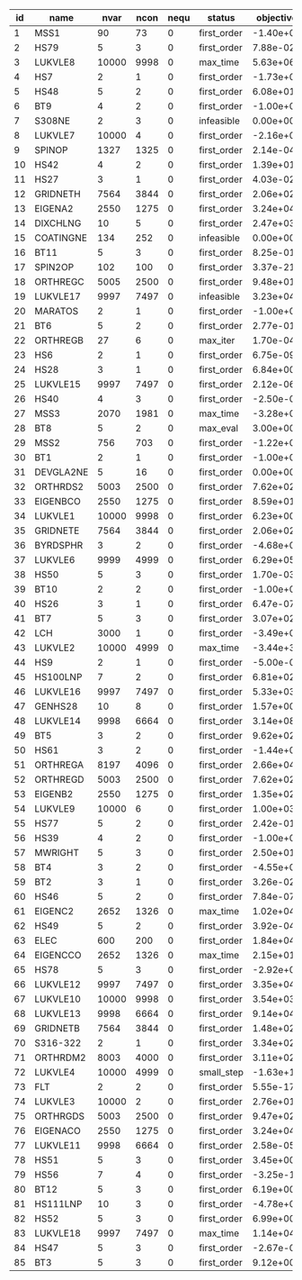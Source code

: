 |              id |            name |            nvar |            ncon |            nequ |          status |       objective |    elapsed_time |            iter |       dual_feas |     primal_feas |       neval_obj |      neval_grad |      neval_cons |      neval_jcon |     neval_jgrad |       neval_jac |     neval_jprod |    neval_jtprod |      neval_hess |     neval_hprod |    neval_jhprod |  neval_residual | neval_jac_residual | neval_jprod_residual | neval_jtprod_residual | neval_hess_residual | neval_jhess_residual | neval_hprod_residual |       extrainfo |
|-----------------|-----------------|-----------------|-----------------|-----------------|-----------------|-----------------|-----------------|-----------------|-----------------|-----------------|-----------------|-----------------|-----------------|-----------------|-----------------|-----------------|-----------------|-----------------|-----------------|-----------------|-----------------|-----------------|--------------------|----------------------|-----------------------|---------------------|----------------------|----------------------|-----------------|
|               1 |            MSS1 |              90 |              73 |               0 |     first_order |       -1.40e+01 |        2.63e+00 |             154 |        4.94e-04 |        6.80e-06 |             177 |             177 |             210 |               0 |               0 |             154 |           63871 |           63875 |             154 |               5 |               0 |               0 |                  0 |                    0 |                     0 |                   0 |                    0 |                    0 |                 |
|               2 |            HS79 |               5 |               3 |               0 |     first_order |        7.88e-02 |        1.17e-03 |               8 |        1.55e-08 |        1.38e-06 |              12 |              12 |              13 |               0 |               0 |               8 |              64 |              64 |               8 |               0 |               0 |               0 |                  0 |                    0 |                     0 |                   0 |                    0 |                    0 |                 |
|               3 |         LUKVLE8 |           10000 |            9998 |               0 |        max_time |        5.63e+06 |        6.37e+02 |               2 |        5.47e+03 |        6.00e+02 |               3 |               3 |               3 |               0 |               0 |               2 |          219981 |          219981 |               2 |               0 |               0 |               0 |                  0 |                    0 |                     0 |                   0 |                    0 |                    0 |                 |
|               4 |             HS7 |               2 |               1 |               0 |     first_order |       -1.73e+00 |        2.48e-04 |               4 |        2.48e-07 |        3.29e-10 |              11 |              11 |              15 |               0 |               0 |               4 |              38 |              35 |               4 |               0 |               0 |               0 |                  0 |                    0 |                     0 |                   0 |                    0 |                    0 |                 |
|               5 |            HS48 |               5 |               2 |               0 |     first_order |        6.08e+01 |        1.61e-04 |               2 |        3.48e-15 |        9.93e-16 |               3 |               3 |               3 |               0 |               0 |               2 |               7 |               7 |               2 |               0 |               0 |               0 |                  0 |                    0 |                     0 |                   0 |                    0 |                    0 |                 |
|               6 |             BT9 |               4 |               2 |               0 |     first_order |       -1.00e+00 |        4.54e-04 |               6 |        9.47e-06 |        1.96e-07 |              16 |              16 |              27 |               0 |               0 |               6 |             108 |             108 |               6 |               0 |               0 |               0 |                  0 |                    0 |                     0 |                   0 |                    0 |                    0 |                 |
|               7 |          S308NE |               2 |               3 |               0 |      infeasible |        0.00e+00 |        0.00e+00 |               0 |        0.00e+00 |        8.79e-01 |               7 |               7 |              20 |               0 |               0 |               0 |              50 |              64 |               0 |               9 |               0 |               0 |                  0 |                    0 |                     0 |                   0 |                    0 |                    0 |                 |
|               8 |         LUKVLE7 |           10000 |               4 |               0 |     first_order |       -2.16e+03 |        1.33e+00 |              11 |        3.31e-03 |        2.56e-09 |              17 |              17 |              93 |               0 |               0 |              11 |             377 |             379 |              11 |              25 |               0 |               0 |                  0 |                    0 |                     0 |                   0 |                    0 |                    0 |                 |
|               9 |          SPINOP |            1327 |            1325 |               0 |     first_order |        2.14e-04 |        9.75e-01 |               5 |        5.18e-06 |        6.12e-06 |              30 |              30 |              47 |               0 |               0 |               5 |            1103 |            1113 |               5 |             269 |               0 |               0 |                  0 |                    0 |                     0 |                   0 |                    0 |                    0 |                 |
|              10 |            HS42 |               4 |               2 |               0 |     first_order |        1.39e+01 |        1.65e-04 |               2 |        4.45e-15 |        5.17e-09 |               5 |               5 |               5 |               0 |               0 |               2 |              18 |              18 |               2 |               0 |               0 |               0 |                  0 |                    0 |                     0 |                   0 |                    0 |                    0 |                 |
|              11 |            HS27 |               3 |               1 |               0 |     first_order |        4.03e-02 |        4.90e-04 |               9 |        8.92e-05 |        4.91e-07 |              17 |              15 |              18 |               0 |               0 |               9 |              42 |              40 |               9 |               0 |               0 |               0 |                  0 |                    0 |                     0 |                   0 |                    0 |                    0 |                 |
|              12 |        GRIDNETH |            7564 |            3844 |               0 |     first_order |        2.06e+02 |        4.00e+00 |               6 |        4.61e-07 |        2.58e-06 |              10 |              10 |              18 |               0 |               0 |               6 |            2619 |            2619 |               6 |               0 |               0 |               0 |                  0 |                    0 |                     0 |                   0 |                    0 |                    0 |                 |
|              13 |         EIGENA2 |            2550 |            1275 |               0 |     first_order |        3.24e+04 |        6.11e+00 |               3 |        4.59e-14 |        6.66e-16 |               4 |               4 |               4 |               0 |               0 |               3 |               7 |               7 |               3 |               0 |               0 |               0 |                  0 |                    0 |                     0 |                   0 |                    0 |                    0 |                 |
|              14 |        DIXCHLNG |              10 |               5 |               0 |     first_order |        2.47e+03 |        1.45e-03 |              12 |        1.30e-01 |        2.68e-08 |              16 |              16 |              20 |               0 |               0 |              12 |             128 |             128 |              12 |               0 |               0 |               0 |                  0 |                    0 |                     0 |                   0 |                    0 |                    0 |                 |
|              15 |       COATINGNE |             134 |             252 |               0 |      infeasible |        0.00e+00 |        0.00e+00 |               0 |        0.00e+00 |        7.11e-01 |              21 |              21 |              34 |               0 |               0 |               0 |            1174 |            1201 |               0 |             390 |               0 |               0 |                  0 |                    0 |                     0 |                   0 |                    0 |                    0 |                 |
|              16 |            BT11 |               5 |               3 |               0 |     first_order |        8.25e-01 |        7.57e-04 |              13 |        7.75e-09 |        8.31e-09 |              21 |              20 |              22 |               0 |               0 |              13 |             106 |             106 |              13 |               0 |               0 |               0 |                  0 |                    0 |                     0 |                   0 |                    0 |                    0 |                 |
|              17 |         SPIN2OP |             102 |             100 |               0 |     first_order |        3.37e-21 |        4.37e+00 |              56 |        6.36e-11 |        1.27e-10 |              87 |              87 |             194 |               0 |               0 |              56 |            6532 |            6532 |              56 |               0 |               0 |               0 |                  0 |                    0 |                     0 |                   0 |                    0 |                    0 |                 |
|              18 |        ORTHREGC |            5005 |            2500 |               0 |     first_order |        9.48e+01 |        4.70e+00 |               7 |        2.17e-07 |        1.20e-08 |              16 |              16 |              21 |               0 |               0 |               7 |            3121 |            3122 |               7 |               0 |               0 |               0 |                  0 |                    0 |                     0 |                   0 |                    0 |                    0 |                 |
|              19 |        LUKVLE17 |            9997 |            7497 |               0 |      infeasible |        3.23e+04 |        2.43e+00 |              17 |        1.34e-01 |        3.32e-05 |              28 |              28 |             111 |               0 |               0 |              17 |            1903 |            1914 |              17 |              35 |               0 |               0 |                  0 |                    0 |                     0 |                   0 |                    0 |                    0 |                 |
|              20 |         MARATOS |               2 |               1 |               0 |     first_order |       -1.00e+00 |        1.11e-04 |               1 |        1.14e-16 |        1.68e-09 |               5 |               5 |               5 |               0 |               0 |               1 |              16 |              15 |               1 |               0 |               0 |               0 |                  0 |                    0 |                     0 |                   0 |                    0 |                    0 |                 |
|              21 |             BT6 |               5 |               2 |               0 |     first_order |        2.77e-01 |        6.97e-04 |              10 |        2.59e-06 |        6.53e-07 |              16 |              16 |              16 |               0 |               0 |              10 |              63 |              63 |              10 |               0 |               0 |               0 |                  0 |                    0 |                     0 |                   0 |                    0 |                    0 |                 |
|              22 |        ORTHREGB |              27 |               6 |               0 |        max_iter |        1.70e-04 |        1.52e+00 |            5001 |        1.58e-05 |        9.78e-06 |            6319 |            6319 |           10384 |               0 |               0 |            5001 |           46081 |           46082 |            5001 |               0 |               0 |               0 |                  0 |                    0 |                     0 |                   0 |                    0 |                    0 |                 |
|              23 |             HS6 |               2 |               1 |               0 |     first_order |        6.75e-09 |        8.12e-04 |              11 |        4.83e-09 |        7.61e-08 |              19 |              19 |              25 |               0 |               0 |              11 |              54 |              53 |              11 |               0 |               0 |               0 |                  0 |                    0 |                     0 |                   0 |                    0 |                    0 |                 |
|              24 |            HS28 |               3 |               1 |               0 |     first_order |        6.84e+00 |        9.80e-05 |               2 |        1.26e-15 |        4.44e-16 |               3 |               3 |               3 |               0 |               0 |               2 |               5 |               5 |               2 |               0 |               0 |               0 |                  0 |                    0 |                     0 |                   0 |                    0 |                    0 |                 |
|              25 |        LUKVLE15 |            9997 |            7497 |               0 |     first_order |        2.12e-06 |        1.42e+02 |              67 |        1.83e-04 |        4.78e-11 |              85 |              82 |             270 |               0 |               0 |              67 |           63818 |           63871 |              67 |           47036 |               0 |               0 |                  0 |                    0 |                     0 |                   0 |                    0 |                    0 |                 |
|              26 |            HS40 |               4 |               3 |               0 |     first_order |       -2.50e-01 |        2.65e-04 |               3 |        1.25e-10 |        2.07e-08 |               7 |               7 |               7 |               0 |               0 |               3 |              40 |              40 |               3 |               0 |               0 |               0 |                  0 |                    0 |                     0 |                   0 |                    0 |                    0 |                 |
|              27 |            MSS3 |            2070 |            1981 |               0 |        max_time |       -3.28e+02 |        6.08e+02 |              26 |        4.82e+01 |        3.84e-05 |              72 |              71 |             124 |               0 |               0 |              27 |          531738 |          531740 |              27 |               2 |               0 |               0 |                  0 |                    0 |                     0 |                   0 |                    0 |                    0 |                 |
|              28 |             BT8 |               5 |               2 |               0 |        max_eval |        3.00e+00 |        3.96e-01 |               0 |        2.00e+00 |        1.41e+00 |               1 |               1 |           50000 |               0 |               0 |               1 |               3 |               3 |               1 |               0 |               0 |               0 |                  0 |                    0 |                     0 |                   0 |                    0 |                    0 |                 |
|              29 |            MSS2 |             756 |             703 |               0 |     first_order |       -1.22e+02 |        1.26e+02 |             190 |        1.55e-01 |        3.78e-07 |             217 |             217 |             278 |               0 |               0 |             190 |          540553 |          540555 |             190 |               2 |               0 |               0 |                  0 |                    0 |                     0 |                   0 |                    0 |                    0 |                 |
|              30 |             BT1 |               2 |               1 |               0 |     first_order |       -1.00e+00 |        3.07e-04 |               3 |        2.85e-14 |        2.85e-10 |              10 |              10 |              12 |               0 |               0 |               3 |              32 |              28 |               3 |               0 |               0 |               0 |                  0 |                    0 |                     0 |                   0 |                    0 |                    0 |                 |
|              31 |       DEVGLA2NE |               5 |              16 |               0 |     first_order |        0.00e+00 |        0.00e+00 |               0 |        0.00e+00 |        1.11e-07 |              28 |              28 |              40 |               0 |               0 |               0 |             200 |             228 |               0 |               0 |               0 |               0 |                  0 |                    0 |                     0 |                   0 |                    0 |                    0 |                 |
|              32 |        ORTHRDS2 |            5003 |            2500 |               0 |     first_order |        7.62e+02 |        1.88e+01 |               4 |        5.97e-10 |        5.55e-06 |              11 |              11 |              23 |               0 |               0 |               4 |           18079 |           18080 |               4 |               0 |               0 |               0 |                  0 |                    0 |                     0 |                   0 |                    0 |                    0 |                 |
|              33 |        EIGENBCO |            2550 |            1275 |               0 |     first_order |        8.59e+01 |        1.25e+01 |               2 |        5.59e-07 |        1.86e-07 |               3 |               3 |               3 |               0 |               0 |               2 |               9 |               9 |               2 |               0 |               0 |               0 |                  0 |                    0 |                     0 |                   0 |                    0 |                    0 |                 |
|              34 |         LUKVLE1 |           10000 |            9998 |               0 |     first_order |        6.23e+00 |        1.11e+00 |               5 |        7.13e-03 |        9.03e-08 |              10 |              10 |              18 |               0 |               0 |               5 |             127 |             127 |               5 |               0 |               0 |               0 |                  0 |                    0 |                     0 |                   0 |                    0 |                    0 |                 |
|              35 |        GRIDNETE |            7564 |            3844 |               0 |     first_order |        2.06e+02 |        2.76e+00 |               4 |        4.61e-07 |        4.25e-06 |               7 |               7 |              12 |               0 |               0 |               4 |            1630 |            1631 |               4 |               0 |               0 |               0 |                  0 |                    0 |                     0 |                   0 |                    0 |                    0 |                 |
|              36 |        BYRDSPHR |               3 |               2 |               0 |     first_order |       -4.68e+00 |        1.92e-04 |               2 |        3.62e-15 |        7.48e-06 |               4 |               4 |               9 |               0 |               0 |               2 |              26 |              25 |               2 |               0 |               0 |               0 |                  0 |                    0 |                     0 |                   0 |                    0 |                    0 |                 |
|              37 |         LUKVLE6 |            9999 |            4999 |               0 |     first_order |        6.29e+05 |        4.97e+01 |              58 |        7.63e-02 |        2.32e-08 |              62 |              62 |              67 |               0 |               0 |              58 |            3977 |            3978 |              58 |            3668 |               0 |               0 |                  0 |                    0 |                     0 |                   0 |                    0 |                    0 |                 |
|              38 |            HS50 |               5 |               3 |               0 |     first_order |        1.70e-03 |        2.94e-04 |               8 |        1.65e-04 |        1.41e-14 |               9 |               9 |               9 |               0 |               0 |               8 |              36 |              36 |               8 |               0 |               0 |               0 |                  0 |                    0 |                     0 |                   0 |                    0 |                    0 |                 |
|              39 |            BT10 |               2 |               2 |               0 |     first_order |       -1.00e+00 |        0.00e+00 |               0 |        1.05e-14 |        4.40e-09 |               7 |               7 |               7 |               0 |               0 |               0 |              39 |              39 |               0 |               0 |               0 |               0 |                  0 |                    0 |                     0 |                   0 |                    0 |                    0 |                 |
|              40 |            HS26 |               3 |               1 |               0 |     first_order |        6.47e-07 |        8.68e-04 |              25 |        1.02e-04 |        8.68e-06 |              36 |              36 |              70 |               0 |               0 |              25 |              94 |              91 |              25 |               0 |               0 |               0 |                  0 |                    0 |                     0 |                   0 |                    0 |                    0 |                 |
|              41 |             BT7 |               5 |               3 |               0 |     first_order |        3.07e+02 |        4.87e-04 |              10 |        1.40e-09 |        7.75e-12 |              15 |              14 |              19 |               0 |               0 |              10 |              80 |              80 |              10 |               0 |               0 |               0 |                  0 |                    0 |                     0 |                   0 |                    0 |                    0 |                 |
|              42 |             LCH |            3000 |               1 |               0 |     first_order |       -3.49e+00 |        1.31e+00 |              98 |        8.80e-02 |        3.25e-06 |             109 |             107 |             126 |               0 |               0 |              98 |             230 |             230 |              98 |               0 |               0 |               0 |                  0 |                    0 |                     0 |                   0 |                    0 |                    0 |                 |
|              43 |         LUKVLE2 |           10000 |            4999 |               0 |        max_time |       -3.44e+36 |        6.00e+02 |            2948 |        5.24e+25 |        3.99e+02 |            2952 |            2950 |            2957 |               0 |               0 |            2948 |          128715 |          128715 |            2948 |               0 |               0 |               0 |                  0 |                    0 |                     0 |                   0 |                    0 |                    0 |                 |
|              44 |             HS9 |               2 |               1 |               0 |     first_order |       -5.00e-01 |        2.28e-04 |               4 |        6.52e-08 |        7.11e-15 |               6 |               5 |               6 |               0 |               0 |               4 |              10 |              10 |               4 |               0 |               0 |               0 |                  0 |                    0 |                     0 |                   0 |                    0 |                    0 |                 |
|              45 |        HS100LNP |               7 |               2 |               0 |     first_order |        6.81e+02 |        6.17e-04 |               8 |        1.04e-06 |        4.14e-07 |              17 |              12 |              17 |               0 |               0 |               8 |              45 |              45 |               8 |               0 |               0 |               0 |                  0 |                    0 |                     0 |                   0 |                    0 |                    0 |                 |
|              46 |        LUKVLE16 |            9997 |            7497 |               0 |     first_order |        5.33e+03 |        2.01e+00 |              10 |        1.78e-02 |        8.52e-08 |              16 |              16 |              34 |               0 |               0 |              10 |            1705 |            1705 |              10 |               0 |               0 |               0 |                  0 |                    0 |                     0 |                   0 |                    0 |                    0 |                 |
|              47 |         GENHS28 |              10 |               8 |               0 |     first_order |        1.57e+00 |        3.82e-04 |               3 |        3.98e-15 |        8.54e-14 |               6 |               6 |               7 |               0 |               0 |               3 |              63 |              63 |               3 |               0 |               0 |               0 |                  0 |                    0 |                     0 |                   0 |                    0 |                    0 |                 |
|              48 |        LUKVLE14 |            9998 |            6664 |               0 |     first_order |        3.14e+08 |        7.52e+00 |              20 |        8.16e+00 |        1.18e-06 |              30 |              30 |              93 |               0 |               0 |              20 |            4377 |            4387 |              20 |            1146 |               0 |               0 |                  0 |                    0 |                     0 |                   0 |                    0 |                    0 |                 |
|              49 |             BT5 |               3 |               2 |               0 |     first_order |        9.62e+02 |        2.32e-04 |               3 |        1.09e-09 |        4.13e-08 |               7 |               7 |               9 |               0 |               0 |               3 |              36 |              36 |               3 |               0 |               0 |               0 |                  0 |                    0 |                     0 |                   0 |                    0 |                    0 |                 |
|              50 |            HS61 |               3 |               2 |               0 |     first_order |       -1.44e+02 |        3.16e-04 |               6 |        7.62e-08 |        1.42e-06 |              10 |              10 |              15 |               0 |               0 |               6 |              50 |              50 |               6 |               0 |               0 |               0 |                  0 |                    0 |                     0 |                   0 |                    0 |                    0 |                 |
|              51 |        ORTHREGA |            8197 |            4096 |               0 |     first_order |        2.66e+04 |        2.64e+02 |              81 |        4.43e-06 |        1.58e-07 |              93 |              93 |             126 |               0 |               0 |              81 |           55941 |           55945 |              81 |           49182 |               0 |               0 |                  0 |                    0 |                     0 |                   0 |                    0 |                    0 |                 |
|              52 |        ORTHREGD |            5003 |            2500 |               0 |     first_order |        7.62e+02 |        1.85e+01 |               3 |        3.37e-06 |        5.52e-08 |               9 |               9 |              17 |               0 |               0 |               3 |           18240 |           18241 |               3 |               0 |               0 |               0 |                  0 |                    0 |                     0 |                   0 |                    0 |                    0 |                 |
|              53 |         EIGENB2 |            2550 |            1275 |               0 |     first_order |        1.35e+02 |        6.10e+00 |               2 |        1.03e-13 |        2.33e-14 |               3 |               3 |               3 |               0 |               0 |               2 |               9 |               9 |               2 |               0 |               0 |               0 |                  0 |                    0 |                     0 |                   0 |                    0 |                    0 |                 |
|              54 |         LUKVLE9 |           10000 |               6 |               0 |     first_order |        1.00e+03 |        1.17e+00 |              72 |        1.90e-03 |        2.27e-08 |              81 |              81 |              92 |               0 |               0 |              72 |             693 |             693 |              72 |               0 |               0 |               0 |                  0 |                    0 |                     0 |                   0 |                    0 |                    0 |                 |
|              55 |            HS77 |               5 |               2 |               0 |     first_order |        2.42e-01 |        4.67e-04 |               8 |        5.56e-05 |        5.84e-06 |              15 |              14 |              15 |               0 |               0 |               8 |              57 |              57 |               8 |               0 |               0 |               0 |                  0 |                    0 |                     0 |                   0 |                    0 |                    0 |                 |
|              56 |            HS39 |               4 |               2 |               0 |     first_order |       -1.00e+00 |        6.82e-04 |               6 |        9.47e-06 |        1.96e-07 |              16 |              16 |              27 |               0 |               0 |               6 |             108 |             108 |               6 |               0 |               0 |               0 |                  0 |                    0 |                     0 |                   0 |                    0 |                    0 |                 |
|              57 |         MWRIGHT |               5 |               3 |               0 |     first_order |        2.50e+01 |        5.07e-04 |               9 |        5.69e-06 |        5.54e-07 |              13 |              13 |              14 |               0 |               0 |               9 |              68 |              68 |               9 |               0 |               0 |               0 |                  0 |                    0 |                     0 |                   0 |                    0 |                    0 |                 |
|              58 |             BT4 |               3 |               2 |               0 |     first_order |       -4.55e+01 |        2.61e-04 |               6 |        9.49e-07 |        8.60e-12 |              10 |              10 |              12 |               0 |               0 |               6 |              44 |              44 |               6 |               0 |               0 |               0 |                  0 |                    0 |                     0 |                   0 |                    0 |                    0 |                 |
|              59 |             BT2 |               3 |               1 |               0 |     first_order |        3.26e-02 |        8.02e-04 |              27 |        6.49e-07 |        7.28e-12 |              45 |              36 |              54 |               0 |               0 |              27 |             106 |              99 |              27 |               0 |               0 |               0 |                  0 |                    0 |                     0 |                   0 |                    0 |                    0 |                 |
|              60 |            HS46 |               5 |               2 |               0 |     first_order |        7.84e-07 |        4.89e-04 |               9 |        4.47e-05 |        1.44e-08 |              15 |              15 |              15 |               0 |               0 |               9 |              60 |              60 |               9 |               0 |               0 |               0 |                  0 |                    0 |                     0 |                   0 |                    0 |                    0 |                 |
|              61 |         EIGENC2 |            2652 |            1326 |               0 |        max_time |        1.02e+04 |        6.03e+02 |              52 |        1.29e+02 |        8.33e+02 |              79 |              76 |              99 |               0 |               0 |              53 |           11768 |           11768 |              53 |               0 |               0 |               0 |                  0 |                    0 |                     0 |                   0 |                    0 |                    0 |                 |
|              62 |            HS49 |               5 |               2 |               0 |     first_order |        3.92e-04 |        3.17e-04 |              10 |        1.30e-03 |        1.33e-15 |              11 |              11 |              11 |               0 |               0 |              10 |              33 |              33 |              10 |               0 |               0 |               0 |                  0 |                    0 |                     0 |                   0 |                    0 |                    0 |                 |
|              63 |            ELEC |             600 |             200 |               0 |     first_order |        1.84e+04 |        7.24e+01 |             384 |        2.48e-02 |        8.73e-10 |             426 |             402 |             450 |               0 |               0 |             384 |            6516 |            6516 |             384 |               0 |               0 |               0 |                  0 |                    0 |                     0 |                   0 |                    0 |                    0 |                 |
|              64 |        EIGENCCO |            2652 |            1326 |               0 |        max_time |        2.15e+01 |        6.06e+02 |              35 |        1.35e+01 |        6.45e-01 |              67 |              37 |              82 |               0 |               0 |              36 |             429 |             429 |              36 |               0 |               0 |               0 |                  0 |                    0 |                     0 |                   0 |                    0 |                    0 |                 |
|              65 |            HS78 |               5 |               3 |               0 |     first_order |       -2.92e+00 |        4.36e-04 |               3 |        7.72e-09 |        1.95e-06 |               7 |               7 |               7 |               0 |               0 |               3 |              40 |              40 |               3 |               0 |               0 |               0 |                  0 |                    0 |                     0 |                   0 |                    0 |                    0 |                 |
|              66 |        LUKVLE12 |            9997 |            7497 |               0 |     first_order |        3.35e+04 |        2.36e+01 |              28 |        4.54e-03 |        3.79e-07 |              49 |              49 |             250 |               0 |               0 |              28 |            6754 |            6801 |              28 |            2382 |               0 |               0 |                  0 |                    0 |                     0 |                   0 |                    0 |                    0 |                 |
|              67 |        LUKVLE10 |           10000 |            9998 |               0 |     first_order |        3.54e+03 |        4.27e+00 |              10 |        1.63e-05 |        3.03e-11 |              20 |              20 |              38 |               0 |               0 |              10 |             751 |             751 |              10 |               0 |               0 |               0 |                  0 |                    0 |                     0 |                   0 |                    0 |                    0 |                 |
|              68 |        LUKVLE13 |            9998 |            6664 |               0 |     first_order |        9.14e+04 |        1.09e+01 |              34 |        1.99e-02 |        8.20e-11 |              45 |              45 |              71 |               0 |               0 |              34 |            8520 |            8522 |              34 |              84 |               0 |               0 |                  0 |                    0 |                     0 |                   0 |                    0 |                    0 |                 |
|              69 |        GRIDNETB |            7564 |            3844 |               0 |     first_order |        1.48e+02 |        8.44e-01 |               2 |        4.59e-07 |        4.43e-06 |               6 |               6 |              11 |               0 |               0 |               2 |            1369 |            1370 |               2 |               0 |               0 |               0 |                  0 |                    0 |                     0 |                   0 |                    0 |                    0 |                 |
|              70 |        S316-322 |               2 |               1 |               0 |     first_order |        3.34e+02 |        7.08e-05 |               1 |        5.02e-15 |        2.22e-16 |               9 |               9 |              10 |               0 |               0 |               1 |              33 |              32 |               1 |               0 |               0 |               0 |                  0 |                    0 |                     0 |                   0 |                    0 |                    0 |                 |
|              71 |        ORTHRDM2 |            8003 |            4000 |               0 |     first_order |        3.11e+02 |        3.75e+01 |               3 |        7.41e-09 |        4.53e-07 |               8 |               8 |              13 |               0 |               0 |               3 |           22745 |           22746 |               3 |               0 |               0 |               0 |                  0 |                    0 |                     0 |                   0 |                    0 |                    0 |                 |
|              72 |         LUKVLE4 |           10000 |            4999 |               0 |      small_step |       -1.63e+16 |        8.97e+01 |             318 |        3.57e+32 |        1.70e-05 |             510 |             328 |             545 |               0 |               0 |             318 |           17070 |           17070 |             318 |               0 |               0 |               0 |                  0 |                    0 |                     0 |                   0 |                    0 |                    0 |                 |
|              73 |             FLT |               2 |               2 |               0 |     first_order |        5.55e-17 |        1.07e-04 |               1 |        1.49e-08 |        9.49e-06 |               9 |               9 |              11 |               0 |               0 |               1 |              27 |              27 |               1 |               0 |               0 |               0 |                  0 |                    0 |                     0 |                   0 |                    0 |                    0 |                 |
|              74 |         LUKVLE3 |           10000 |               2 |               0 |     first_order |        2.76e+01 |        3.17e-01 |              17 |        3.77e-01 |        8.77e-06 |              22 |              22 |              24 |               0 |               0 |              17 |              84 |              84 |              17 |               0 |               0 |               0 |                  0 |                    0 |                     0 |                   0 |                    0 |                    0 |                 |
|              75 |        ORTHRGDS |            5003 |            2500 |               0 |     first_order |        9.47e+02 |        4.95e+01 |              19 |        2.02e-04 |        5.30e-06 |              28 |              29 |              77 |               0 |               0 |              19 |           49307 |           49307 |              19 |               0 |               0 |               0 |                  0 |                    0 |                     0 |                   0 |                    0 |                    0 |                 |
|              76 |        EIGENACO |            2550 |            1275 |               0 |     first_order |        3.24e+04 |        5.72e+00 |               3 |        8.34e-12 |        2.18e-14 |               4 |               4 |               4 |               0 |               0 |               3 |               7 |               7 |               3 |               0 |               0 |               0 |                  0 |                    0 |                     0 |                   0 |                    0 |                    0 |                 |
|              77 |        LUKVLE11 |            9998 |            6664 |               0 |     first_order |        2.58e-05 |        2.83e+00 |              12 |        2.51e-04 |        1.57e-10 |              18 |              18 |              26 |               0 |               0 |              12 |            1421 |            1421 |              12 |               0 |               0 |               0 |                  0 |                    0 |                     0 |                   0 |                    0 |                    0 |                 |
|              78 |            HS51 |               5 |               3 |               0 |     first_order |        3.45e+00 |        1.20e-04 |               2 |        1.72e-15 |        2.39e-15 |               3 |               3 |               3 |               0 |               0 |               2 |               9 |               9 |               2 |               0 |               0 |               0 |                  0 |                    0 |                     0 |                   0 |                    0 |                    0 |                 |
|              79 |            HS56 |               7 |               4 |               0 |     first_order |       -3.25e-10 |        1.86e-03 |              23 |        5.38e-07 |        3.06e-06 |              33 |              33 |              83 |               0 |               0 |              23 |             260 |             263 |              23 |              16 |               0 |               0 |                  0 |                    0 |                     0 |                   0 |                    0 |                    0 |                 |
|              80 |            BT12 |               5 |               3 |               0 |     first_order |        6.19e+00 |        5.90e-04 |               5 |        2.89e-06 |        1.15e-12 |              10 |              10 |              15 |               0 |               0 |               5 |              76 |              76 |               5 |               0 |               0 |               0 |                  0 |                    0 |                     0 |                   0 |                    0 |                    0 |                 |
|              81 |        HS111LNP |              10 |               3 |               0 |     first_order |       -4.78e+01 |        1.20e-02 |              46 |        1.44e-05 |        5.40e-11 |              72 |              72 |             154 |               0 |               0 |              46 |             392 |             392 |              46 |               0 |               0 |               0 |                  0 |                    0 |                     0 |                   0 |                    0 |                    0 |                 |
|              82 |            HS52 |               5 |               3 |               0 |     first_order |        6.99e+00 |        4.18e-04 |               8 |        1.09e-14 |        3.62e-16 |              15 |              15 |              15 |               0 |               0 |               8 |              79 |              79 |               8 |               0 |               0 |               0 |                  0 |                    0 |                     0 |                   0 |                    0 |                    0 |                 |
|              83 |        LUKVLE18 |            9997 |            7497 |               0 |        max_time |        1.14e+04 |        7.19e+02 |              32 |        6.51e+01 |        4.00e+00 |              42 |              46 |             100 |               0 |               0 |              32 |          618420 |          618421 |              32 |              23 |               0 |               0 |                  0 |                    0 |                     0 |                   0 |                    0 |                    0 |                 |
|              84 |            HS47 |               5 |               3 |               0 |     first_order |       -2.67e-02 |        1.65e-03 |              39 |        1.35e-04 |        1.82e-10 |              53 |              48 |              65 |               0 |               0 |              39 |             226 |             226 |              39 |               0 |               0 |               0 |                  0 |                    0 |                     0 |                   0 |                    0 |                    0 |                 |
|              85 |             BT3 |               5 |               3 |               0 |     first_order |        9.12e+00 |        4.78e-04 |               8 |        6.28e-16 |        8.12e-15 |              17 |              17 |              30 |               0 |               0 |               8 |             115 |             115 |               8 |               0 |               0 |               0 |                  0 |                    0 |                     0 |                   0 |                    0 |                    0 |                 |
